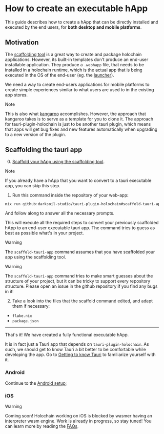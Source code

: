 # How to create an executable hApp

This guide describes how to create a hApp that can be directly installed and executed by the end users, for **both desktop and mobile platforms**.

## Motivation

The [scaffolding tool](https://github.com/holochain/scaffolding) is a great way to create and package holochain applications. However, its built-in templates don't produce an end-user installable application. They produce a `.webhapp` file, that needs to be installed in a holochain runtime, which is the actual app that is being executed in the OS of the end-user (eg. the [launcher](https://github.com/holochain/launcher)).

We need a way to create end-users applications for mobile platforms to create simple experiences similar to what users are used to in the existing app stores. 

> [!NOTE]
> This is also what [kangaroo](https://github.com/holochain-apps/holochain-kangaroo) accomplishes. However, the approach that kangaroo takes is to serve as a template for you to clone it. The approach for tauri-plugin-holochain is just to be another tauri plugin, which means that apps will get bug fixes and new features automatically when upgrading to a new version of the plugin.

## Scaffolding the tauri app

0. [Scaffold your hApp using the scaffolding tool](https://developer.holochain.org/get-started/3-forum-app-tutorial/).

> [!NOTE]
> If you already have a hApp that you want to convert to a tauri executable app, you can skip this step.

1. Run this command inside the repository of your web-app:

```bash
nix run github:darksoil-studio/tauri-plugin-holochain#scaffold-tauri-app
```

And follow along to answer all the necessary prompts.

This will execute all the required steps to convert your previously scaffolded hApp to an end-user executable tauri app. The command tries to guess as best as possible what's in your project.

> [!WARNING]
> The `scaffold-tauri-app` command assumes that you have scaffolded your app using the scaffolding tool.

> [!WARNING]
> The `scaffold-tauri-app` command tries to make smart guesses about the structure of your project, but it can be tricky to support every repository structure. Please open an issue in the github repository if you find any bugs in it!

2. Take a look into the files that the scaffold command edited, and adapt them if necessary:

- `flake.nix`
- `package.json`

--- 

That's it! We have created a fully functional executable hApp. 

It is in fact just a Tauri app that depends on `tauri-plugin-holochain`. As such, we should get to know Tauri a bit better to be comfortable while developing the app. Go to [Getting to know Tauri](./getting-to-know-tauri.md) to familiarize yourself with it.

### Android

Continue to the [Android setup](./android-setup.md);

### iOS 

> [!WARNING]
> Coming soon! Holochain working on iOS is blocked by wasmer having an interpreter wasm engine. Work is already in progress, so stay tuned! You can learn more by reading the [FAQs](/faqs).
